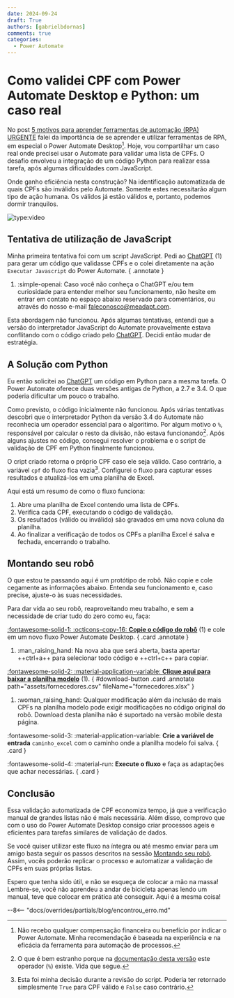 ```yaml
---
date: 2024-09-24
draft: True
authors: [gabrielbdornas]
comments: true
categories:
  - Power Automate
---
```


# Como validei CPF com Power Automate Desktop e Python: um caso real

No post [5 motivos para aprender ferramentas de automação (RPA) URGENTE](../posts/20240914_5_motivos_para_aprender_automacao.md) falei da importância de se aprender e utilizar ferramentas de RPA, em especial o Power Automate Desktop[^1].
Hoje, vou compartilhar um caso real onde precisei usar o Automate para validar uma lista de CPFs.
O desafio envolveu a integração de um código Python para realizar essa tarefa, após algumas dificuldades com JavaScript.

<!-- more -->

Onde ganho eficiência nesta construção?
Na identificação automatizada de quais CPFs são inválidos pelo Automate.
Somente estes necessitarão algum tipo de ação humana.
Os válidos já estão válidos e, portanto, podemos dormir tranquilos.

![type:video](https://www.youtube.com/embed/OuPzJKwgxc0)

## Tentativa de utilização de JavaScript

Minha primeira tentativa foi com um script JavaScript.
Pedi ao [ChatGPT](https://chat.openai.com/) (1) para gerar um código que validasse CPFs e o colei diretamente na ação `Executar Javascript` do Power Automate.
{ .annotate }

1. :simple-openai: Caso você não conheça o ChatGPT e/ou tem curiosidade para entender melhor seu funcionamento, não hesite em entrar em contato no espaço abaixo reservado para comentários, ou através do nosso e-mail [faleconosco@meadapt.com](faleconosco@meadapt.com).

Esta abordagem não funcionou.
Após algumas tentativas, entendi que a versão do interpretador JavaScript do Automate provavelmente estava conflitando com o código criado pelo [ChatGPT](https://chat.openai.com/).
Decidi então mudar de estratégia.

## A Solução com Python

Eu então solicitei ao [ChatGPT](https://chat.openai.com/) um código em Python para a mesma tarefa.
O Power Automate oferece duas versões antigas de Python, a 2.7 e 3.4.
O que poderia dificultar um pouco o trabalho.

Como previsto, o código inicialmente não funcionou.
Após várias tentativas descobri que o interpretador Python da versão 3.4 do Automate não reconhecia um operador essencial para o algoritimo.
Por algum motivo o `%`, responsável por calcular o resto da divisão, não estava funcionando[^2].
Após alguns ajustes no código, consegui resolver o problema e o script de validação de CPF em Python finalmente funcionou.

O cript criado retorna o próprio CPF caso ele seja válido.
Caso contrário, a variável `cpf` do fluxo fica vazia[^3].
Configurei o fluxo para capturar esses resultados e atualizá-los em uma planilha de Excel.

Aqui está um resumo de como o fluxo funciona:

1. Abre uma planilha de Excel contendo uma lista de CPFs.
2. Verifica cada CPF, executando o código de validação.
3. Os resultados (válido ou inválido) são gravados em uma nova coluna da planilha.
4. Ao finalizar a verificação de todos os CPFs a planilha Excel é salva e fechada, encerrando o trabalho.

## Montando seu robô

O que estou te passando aqui é um protótipo de robô.
Não copie e cole cegamente as informações abaixo.
Entenda seu funcionamento e, caso precise, ajuste-o às suas necessidades.

Para dar vida ao seu robô, reaproveitando meu trabalho, e sem a necessidade de criar tudo do zero como eu, faça:

<div class="grid" markdown>

[:fontawesome-solid-1: :octicons-copy-16: __Copie o código do robô__]() (1) e cole em um novo fluxo Power Automate Desktop.
{ .card .annotate }

1. :man_raising_hand: Na nova aba que será aberta, basta apertar ++ctrl+a++ para selecionar todo código e ++ctrl+c++ para copiar.

[:fontawesome-solid-2: :material-application-variable: __Clique aqui para baixar a planilha modelo__](javascript:void(0);) (1).
{ #download-button .card .annotate path="assets/fornecedores.csv" fileName="fornecedores.xlsx" }

1. :woman_raising_hand: Qualquer modificação além da inclusão de mais CPFs na planilha modelo pode exigir modificações no código original do robô. Download desta planilha não é suportado na versão mobile desta página.

:fontawesome-solid-3: :material-application-variable: __Crie a variável de entrada__ `caminho_excel` com o caminho onde a planilha modelo foi salva.
{ .card }

:fontawesome-solid-4: :material-run: __Execute o fluxo__ e faça as adaptações que achar necessárias.
{ .card }

</div>

## Conclusão

Essa validação automatizada de CPF economiza tempo, já que a verificação manual de grandes listas não é mais necessária.
Além disso, comprovo que com o uso do Power Automate Desktop consigo criar processos ageis e eficientes para tarefas similares de validação de dados.

Se você quiser utilizar este fluxo na íntegra ou até mesmo enviar para um amigo basta seguir os passos descritos na sessão [Montando seu robô](#montando-seu-robo).
Assim, vocês poderão replicar o processo e automatizar a validação de CPFs em suas próprias listas.

Espero que tenha sido útil, e não se esqueça de colocar a mão na massa!
Lembre-se, você não aprendeu a andar de bicicleta apenas lendo um manual, teve que colocar em prática até conseguir.
Aqui é a mesma coisa!

--8<-- "docs/overrides/partials/blog/encontrou_erro.md"

[^1]: Não recebo qualquer compensação financeira ou benefício por indicar o Power Automate. Minha recomendação é baseada na experiência e na eficácia da ferramenta para automação de processos.
[^2]: O que é bem estranho porque na [documentação desta versão](https://docs.python.org/3.4/reference/lexical_analysis.html#operators:~:text=**%20%20%20%20%20%20/%20%20%20%20%20%20%20//-,%25,-%3C%3C%20%20%20%20%20%20%3E%3E%20%20%20%20%20%20%26) este operador (`%`) existe. Vida que segue.
[^3]: Esta foi minha decisão durante a revisão do script. Poderia ter retornado simplesmente `True` para CPF válido e `False` caso contrário.
